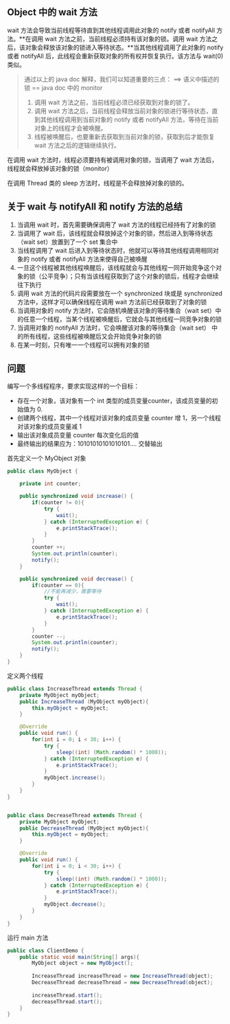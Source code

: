 ## Object 中的  wait 方法

wait 方法会导致当前线程等待直到其他线程调用此对象的 notify 或者 notifyAll 方法。**在调用 wait 方法之前，当前线程必须持有该对象的锁。调用 wait 方法之后，该对象会释放该对象的锁进入等待状态。**当其他线程调用了此对象的 notify 或者 notifyAll 后，此线程会重新获取对象的所有权并恢复执行。该方法与 wait(0) 类似。

> 通过以上的 java doc 解释，我们可以知道重要的三点： ==> 语义中描述的锁 == java doc 中的 monitor
>
> 1. 调用 wait 方法之前，当前线程必须已经获取到对象的锁了。
> 2. 调用 wait 方法之后，当前线程会释放当前对象的锁进行等待状态，直到其他线程调用到当前对象的 notify 或者 notifyAll 方法，等待在当前对象上的线程才会被唤醒。
> 3. 线程被唤醒后，也要重新去获取到当前对象的锁，获取到后才能恢复 wait 方法之后的逻辑继续执行。



在调用 wait 方法时，线程必须要持有被调用对象的锁，当调用了 wait 方法后，线程就会释放掉该对象的锁（monitor）

在调用 Thread 类的 sleep 方法时，线程是不会释放掉对象的锁的。



## 关于 wait 与 notifyAll 和 notify 方法的总结

1. 当调用 wait 时，首先需要确保调用了 wait 方法的线程已经持有了对象的锁
2. 当调用了 wait 后，该线程就会释放掉这个对象的锁，然后进入到等待状态（wait set）放置到了一个 set 集合中
3. 当线程调用了 wait 后进入到等待状态时，他就可以等待其他线程调用相同对象的 notify 或者 notifyAll 方法来使得自己被唤醒
4. 一旦这个线程被其他线程唤醒后，该线程就会与其他线程一同开始竞争这个对象的锁（公平竞争）；只有当该线程获取到了这个对象的锁后，线程才会继续往下执行
5. 调用 wait 方法的代码片段需要放在一个 synchronized 块或是 synchronized 方法中，这样才可以确保线程在调用 wait 方法前已经获取到了对象的锁
6. 当调用对象的 notify 方法时，它会随机唤醒该对象的等待集合（wait set）中的任意一个线程，当某个线程被唤醒后，它就会与其他线程一同竞争对象的锁
7. 当调用对象的 notifyAll 方法时，它会唤醒该对象的等待集合（wait set） 中的所有线程，这些线程被唤醒后又会开始竞争对象的锁
8. 在某一时刻，只有唯一一个线程可以拥有对象的锁



## 问题

编写一个多线程程序，要求实现这样的一个目标：

- 存在一个对象，该对象有一个 int 类型的成员变量counter，该成员变量的初始值为 0.
- 创建两个线程，其中一个线程对该对象的成员变量 counter 增 1，另一个线程对该对象的成员变量减 1
- 输出该对象成员变量 counter 每次变化后的值
- 最终输出的结果应为：10101010101010101.... 交替输出



首先定义一个 MyObject 对象

```java
public class MyObject {

    private int counter;

    public synchronized void increase() {
        if(counter != 0){
            try {
                wait();
            } catch (InterruptedException e) {
                e.printStackTrace();
            }
        }
        counter ++;
        System.out.println(counter);
        notify();
    }

    public synchronized void decrease() {
        if(counter == 0){
            //不能再减少，需要等待
            try {
                wait();
            } catch (InterruptedException e) {
                e.printStackTrace();
            }
        }
        counter --;
        System.out.println(counter);
        notify();
    }
}
```

定义两个线程

```java
public class IncreaseThread extends Thread {
    private MyObject myObject;
    public IncreaseThread (MyObject myObject){
        this.myObject = myObject;
    }

  	@Override
    public void run() {
        for(int i = 0; i < 30; i++) {
            try {
                sleep((int) (Math.random() * 1000));
            } catch (InterruptedException e) {
                e.printStackTrace();
            }
            myObject.increase();
        }
    }
}


public class DecreaseThread extends Thread {
    private MyObject myObject;
    public DecreaseThread (MyObject myObject){
        this.myObject = myObject;
    }

  	@Override
    public void run() {
        for(int i = 0; i < 30; i++) {
            try {
                sleep((int) (Math.random() * 1000));
            } catch (InterruptedException e) {
                e.printStackTrace();
            }
            myObject.decrease();
        }
    }
}
```

运行 main 方法

```java
public class ClientDemo {
    public static void main(String[] args){
        MyObject object = new MyObject();
      
        IncreaseThread increaseThread = new IncreaseThread(object);
        DecreaseThread decreaseThread = new DecreaseThread(object);
      
        increaseThread.start();
        decreaseThread.start();
    }
}
```






































